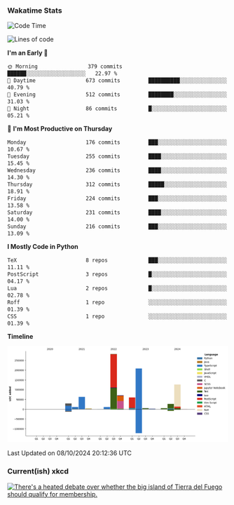 ### Wakatime Stats
<!--START_SECTION:waka-->
![Code Time](http://img.shields.io/badge/Code%20Time-2%2C880%20hrs%2033%20mins-blue)

![Lines of code](https://img.shields.io/badge/From%20Hello%20World%20I%27ve%20Written-907.2%20thousand%20lines%20of%20code-blue)

**I'm an Early 🐤** 

```text
🌞 Morning                379 commits         ██████░░░░░░░░░░░░░░░░░░░   22.97 % 
🌆 Daytime                673 commits         ██████████░░░░░░░░░░░░░░░   40.79 % 
🌃 Evening                512 commits         ████████░░░░░░░░░░░░░░░░░   31.03 % 
🌙 Night                  86 commits          █░░░░░░░░░░░░░░░░░░░░░░░░   05.21 % 
```
📅 **I'm Most Productive on Thursday** 

```text
Monday                   176 commits         ███░░░░░░░░░░░░░░░░░░░░░░   10.67 % 
Tuesday                  255 commits         ████░░░░░░░░░░░░░░░░░░░░░   15.45 % 
Wednesday                236 commits         ████░░░░░░░░░░░░░░░░░░░░░   14.30 % 
Thursday                 312 commits         █████░░░░░░░░░░░░░░░░░░░░   18.91 % 
Friday                   224 commits         ███░░░░░░░░░░░░░░░░░░░░░░   13.58 % 
Saturday                 231 commits         ████░░░░░░░░░░░░░░░░░░░░░   14.00 % 
Sunday                   216 commits         ███░░░░░░░░░░░░░░░░░░░░░░   13.09 % 
```


**I Mostly Code in Python** 

```text
TeX                      8 repos             ███░░░░░░░░░░░░░░░░░░░░░░   11.11 % 
PostScript               3 repos             █░░░░░░░░░░░░░░░░░░░░░░░░   04.17 % 
Lua                      2 repos             █░░░░░░░░░░░░░░░░░░░░░░░░   02.78 % 
Roff                     1 repo              ░░░░░░░░░░░░░░░░░░░░░░░░░   01.39 % 
CSS                      1 repo              ░░░░░░░░░░░░░░░░░░░░░░░░░   01.39 % 
```



**Timeline**

![Lines of Code chart](https://raw.githubusercontent.com/joshuajeschek/joshuajeschek/main/assets/bar_graph.png)


 Last Updated on 08/10/2024 20:12:36 UTC
<!--END_SECTION:waka-->

### Current(ish) xkcd
<a id="xkcd-a" title="There's a heated debate over whether the big island of Tierra del Fuego should qualify for membership." href="https://www.xkcd.com" target="_blank">
        <img align="center" id="xkcd-img" src="https://imgs.xkcd.com/comics/cidabm.png" alt="There's a heated debate over whether the big island of Tierra del Fuego should qualify for membership." height=300 />
</a>
